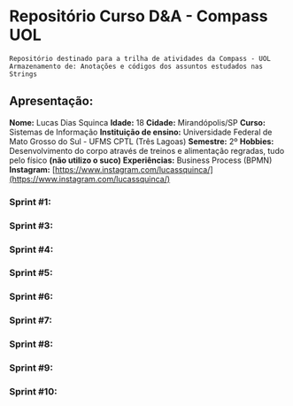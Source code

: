 # Repositório Curso D&A - Compass UOL
    Repositório destinado para a trilha de atividades da Compass - UOL
    Armazenamento de: Anotações e códigos dos assuntos estudados nas Strings


## Apresentação:
**Nome:** Lucas Dias Squinca
    **Idade:** 18
    **Cidade:** Mirandópolis/SP
    **Curso:** Sistemas de Informação
    **Instituição de ensino:** Universidade Federal de Mato Grosso do Sul - UFMS CPTL (Três Lagoas)
    **Semestre:** 2º
    **Hobbies:** Desenvolvimento do corpo através de treinos e alimentação regradas, tudo pelo físico __(não utilizo o suco)__
    **Experiências:** Business Process (BPMN)
    **Instagram:** [https://www.instagram.com/lucassquinca/](https://www.instagram.com/lucassquinca/)

### Sprint #1:
    
### Sprint #3:

### Sprint #4:

### Sprint #5:

### Sprint #6:

### Sprint #7:

### Sprint #8:

### Sprint #9:

### Sprint #10:
